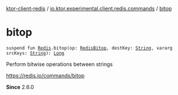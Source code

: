 [ktor-client-redis](../index.md) / [io.ktor.experimental.client.redis.commands](index.md) / [bitop](./bitop.md)

# bitop

`suspend fun `[`Redis`](../io.ktor.experimental.client.redis/-redis/index.md)`.bitop(op: `[`RedisBitop`](-redis-bitop/index.md)`, destKey: `[`String`](https://kotlinlang.org/api/latest/jvm/stdlib/kotlin/-string/index.html)`, vararg srcKeys: `[`String`](https://kotlinlang.org/api/latest/jvm/stdlib/kotlin/-string/index.html)`): `[`Long`](https://kotlinlang.org/api/latest/jvm/stdlib/kotlin/-long/index.html)

Perform bitwise operations between strings

https://redis.io/commands/bitop

**Since**
2.6.0

